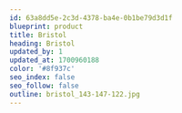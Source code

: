 ```yaml
---
id: 63a8dd5e-2c3d-4378-ba4e-0b1be79d3d1f
blueprint: product
title: Bristol
heading: Bristol
updated_by: 1
updated_at: 1700960188
color: '#8f937c'
seo_index: false
seo_follow: false
outline: bristol_143-147-122.jpg
---
```

